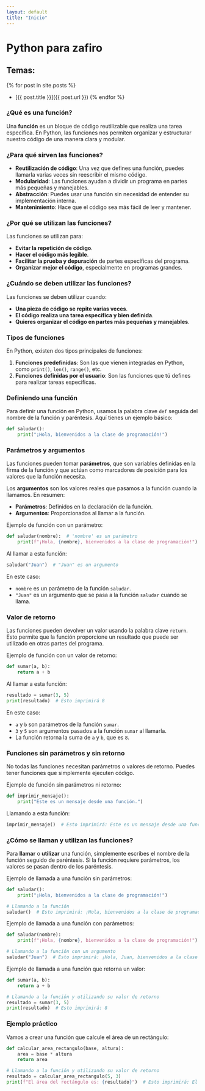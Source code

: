 ```yaml
---
layout: default
title: "Inicio"
---
```


# Python para zafiro

## Temas:

{% for post in site.posts %}
- [{{ post.title }}]({{ post.url }})
{% endfor %}


### ¿Qué es una función?

Una **función** es un bloque de código reutilizable que realiza una tarea específica. En Python, las funciones nos permiten organizar y estructurar nuestro código de una manera clara y modular.

### ¿Para qué sirven las funciones?

- **Reutilización de código**: Una vez que defines una función, puedes llamarla varias veces sin reescribir el mismo código.
- **Modularidad**: Las funciones ayudan a dividir un programa en partes más pequeñas y manejables.
- **Abstracción**: Puedes usar una función sin necesidad de entender su implementación interna.
- **Mantenimiento**: Hace que el código sea más fácil de leer y mantener.

### ¿Por qué se utilizan las funciones?

Las funciones se utilizan para:
- **Evitar la repetición de código**.
- **Hacer el código más legible**.
- **Facilitar la prueba y depuración** de partes específicas del programa.
- **Organizar mejor el código**, especialmente en programas grandes.

### ¿Cuándo se deben utilizar las funciones?

Las funciones se deben utilizar cuando:
- **Una pieza de código se repite varias veces**.
- **El código realiza una tarea específica y bien definida**.
- **Quieres organizar el código en partes más pequeñas y manejables**.

### Tipos de funciones

En Python, existen dos tipos principales de funciones:

1. **Funciones predefinidas**: Son las que vienen integradas en Python, como `print()`, `len()`, `range()`, etc.
2. **Funciones definidas por el usuario**: Son las funciones que tú defines para realizar tareas específicas.

### Definiendo una función

Para definir una función en Python, usamos la palabra clave `def` seguida del nombre de la función y paréntesis. Aquí tienes un ejemplo básico:

```python
def saludar():
    print("¡Hola, bienvenidos a la clase de programación!")
```

### Parámetros y argumentos

Las funciones pueden tomar **parámetros**, que son variables definidas en la firma de la función y que actúan como marcadores de posición para los valores que la función necesita.

Los **argumentos** son los valores reales que pasamos a la función cuando la llamamos. En resumen:
- **Parámetros**: Definidos en la declaración de la función.
- **Argumentos**: Proporcionados al llamar a la función.

Ejemplo de función con un parámetro:

```python
def saludar(nombre):  # 'nombre' es un parámetro
    print(f"¡Hola, {nombre}, bienvenidos a la clase de programación!")
```

Al llamar a esta función:

```python
saludar("Juan")  # "Juan" es un argumento
```

En este caso:
- `nombre` es un parámetro de la función `saludar`.
- `"Juan"` es un argumento que se pasa a la función `saludar` cuando se llama.

### Valor de retorno

Las funciones pueden devolver un valor usando la palabra clave `return`. Esto permite que la función proporcione un resultado que puede ser utilizado en otras partes del programa.

Ejemplo de función con un valor de retorno:

```python
def sumar(a, b):
    return a + b
```

Al llamar a esta función:

```python
resultado = sumar(3, 5)
print(resultado)  # Esto imprimirá 8
```

En este caso:
- `a` y `b` son parámetros de la función `sumar`.
- `3` y `5` son argumentos pasados a la función `sumar` al llamarla.
- La función retorna la suma de `a` y `b`, que es `8`.

### Funciones sin parámetros y sin retorno

No todas las funciones necesitan parámetros o valores de retorno. Puedes tener funciones que simplemente ejecuten código.

Ejemplo de función sin parámetros ni retorno:

```python
def imprimir_mensaje():
    print("Este es un mensaje desde una función.")
```

Llamando a esta función:

```python
imprimir_mensaje()  # Esto imprimirá: Este es un mensaje desde una función.
```

### ¿Cómo se llaman y utilizan las funciones?

Para **llamar** o **utilizar** una función, simplemente escribes el nombre de la función seguido de paréntesis. Si la función requiere parámetros, los valores se pasan dentro de los paréntesis.

Ejemplo de llamada a una función sin parámetros:

```python
def saludar():
    print("¡Hola, bienvenidos a la clase de programación!")

# Llamando a la función
saludar()  # Esto imprimirá: ¡Hola, bienvenidos a la clase de programación!
```

Ejemplo de llamada a una función con parámetros:

```python
def saludar(nombre):
    print(f"¡Hola, {nombre}, bienvenidos a la clase de programación!")

# Llamando a la función con un argumento
saludar("Juan")  # Esto imprimirá: ¡Hola, Juan, bienvenidos a la clase de programación!
```

Ejemplo de llamada a una función que retorna un valor:

```python
def sumar(a, b):
    return a + b

# Llamando a la función y utilizando su valor de retorno
resultado = sumar(3, 5)
print(resultado)  # Esto imprimirá: 8
```

### Ejemplo práctico

Vamos a crear una función que calcule el área de un rectángulo:

```python
def calcular_area_rectangulo(base, altura):
    area = base * altura
    return area

# Llamando a la función y utilizando su valor de retorno
resultado = calcular_area_rectangulo(5, 3)
print(f"El área del rectángulo es: {resultado}")  # Esto imprimirá: El área del rectángulo es: 15
```

